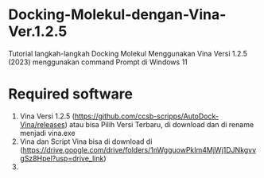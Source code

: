 # Docking-Molekul-dengan-Vina-Ver.1.2.5
Tutorial langkah-langkah Docking Molekul Menggunakan Vina Versi 1.2.5 (2023) menggunakan command Prompt di Windows 11


# Required software
1. Vina Versi 1.2.5 (https://github.com/ccsb-scripps/AutoDock-Vina/releases) atau bisa Pilih Versi Terbaru, di download dan di rename menjadi vina.exe
2. Vina dan Script Vina bisa di download di (https://drive.google.com/drive/folders/1nWgguowPkIm4MjWj1DJNkgvvgSz8Hpel?usp=drive_link)
3. 
